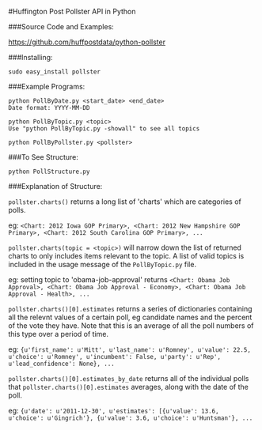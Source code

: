 #Huffington Post Pollster API in Python

###Source Code and Examples:

https://github.com/huffpostdata/python-pollster

###Installing:

```
sudo easy_install pollster
```

###Example Programs:

```
python PollByDate.py <start_date> <end_date>
Date format: YYYY-MM-DD

python PollByTopic.py <topic>
Use "python PollByTopic.py -showall" to see all topics

python PollByPollster.py <pollster>
```

###To See Structure:

```
python PollStructure.py
```

###Explanation of Structure:

`pollster.charts()` returns a long list of 'charts' which are categories of polls.

eg: `<Chart: 2012 Iowa GOP Primary>, <Chart: 2012 New Hampshire GOP Primary>, <Chart: 2012 South Carolina GOP Primary>, ...`

`pollster.charts(topic = <topic>)` will narrow down the list of returned charts to only includes items relevant to the topic. A list of valid topics is included in the usage message of the `PollByTopic.py` file.

eg: setting topic to 'obama-job-approval' returns
`<Chart: Obama Job Approval>, <Chart: Obama Job Approval - Economy>, <Chart: Obama Job Approval - Health>, ...`

`pollster.charts()[0].estimates` returns a series of dictionaries containing all the relevnt values of a certain poll, eg candidate names and the percent of the vote they have. Note that this is an average of all the poll numbers of this type over a period of time.

eg: `{u'first_name': u'Mitt', u'last_name': u'Romney', u'value': 22.5, u'choice': u'Romney', u'incumbent': False, u'party': u'Rep', u'lead_confidence': None}, ...`

`pollster.charts()[0].estimates_by_date` returns all of the individual polls that `pollster.charts()[0].estimates` averages, along with the date of the poll.

eg: `{u'date': u'2011-12-30', u'estimates': [{u'value': 13.6, u'choice': u'Gingrich'}, {u'value': 3.6, u'choice': u'Huntsman'}, ...`